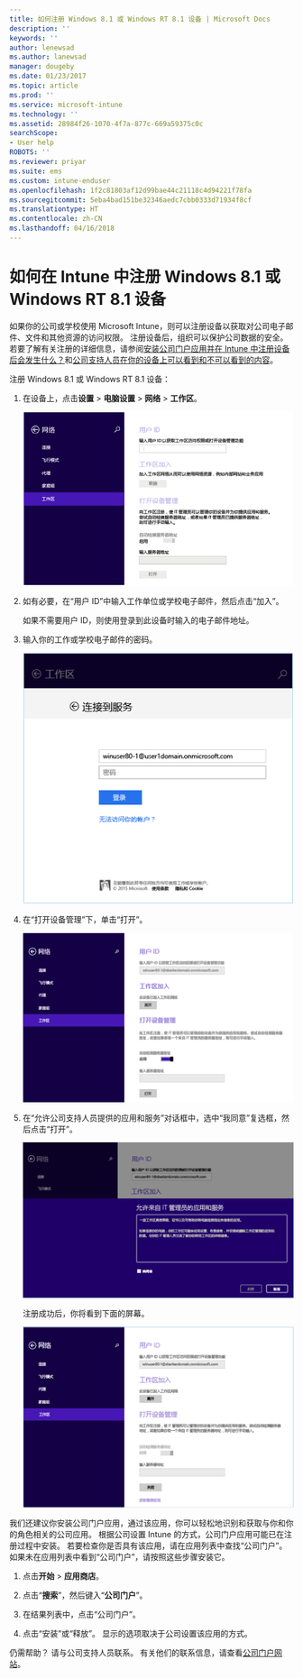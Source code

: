 ```yaml
---
title: 如何注册 Windows 8.1 或 Windows RT 8.1 设备 | Microsoft Docs
description: ''
keywords: ''
author: lenewsad
ms.author: lanewsad
manager: dougeby
ms.date: 01/23/2017
ms.topic: article
ms.prod: ''
ms.service: microsoft-intune
ms.technology: ''
ms.assetid: 28984f26-1070-4f7a-877c-669a59375c0c
searchScope:
- User help
ROBOTS: ''
ms.reviewer: priyar
ms.suite: ems
ms.custom: intune-enduser
ms.openlocfilehash: 1f2c81803af12d99bae44c21118c4d94221f78fa
ms.sourcegitcommit: 5eba4bad151be32346aedc7cbb0333d71934f8cf
ms.translationtype: HT
ms.contentlocale: zh-CN
ms.lasthandoff: 04/16/2018
---
```

# <a name="how-to-enroll-your-windows-81-or-windows-rt-81-device-in-intune"></a>如何在 Intune 中注册 Windows 8.1 或 Windows RT 8.1 设备

如果你的公司或学校使用 Microsoft Intune，则可以注册设备以获取对公司电子邮件、文件和其他资源的访问权限。 注册设备后，组织可以保护公司数据的安全。 若要了解有关注册的详细信息，请参阅[安装公司门户应用并在 Intune 中注册设备后会发生什么？](what-happens-if-you-install-the-company-portal-app-and-enroll-your-device-in-intune-windows.md)和[公司支持人员在你的设备上可以看到和不可以看到的内容](what-info-can-your-company-see-when-you-enroll-your-device-in-intune.md)。


注册 Windows 8.1 或 Windows RT 8.1 设备：

1.  在设备上，点击**设置** &gt; **电脑设置** &gt; **网络** &gt; **工作区**。

    ![nav-to-workplace](./media/W81-1-workplacejoin.png)

2.  如有必要，在“用户 ID”中输入工作单位或学校电子邮件，然后点击“加入”。

    如果不需要用户 ID，则使用登录到此设备时输入的电子邮件地址。

3.  输入你的工作或学校电子邮件的密码。

    ![type-password](./media/W81-2-workplacesettings_signin.png)

4.  在“打开设备管理”下，单击“打开”。

    ![turn-on-device-management](./media/W81-3-dev-mgt-turn-on.png)

5.  在“允许公司支持人员提供的应用和服务”对话框中，选中“我同意”复选框，然后点击“打开”。

    ![turn-on-allow-apps-services](./media/W81-4-agree-allow-apps-services.png)

    注册成功后，你将看到下面的屏幕。

    ![enrollment-complete](./media/W81-5-enrolled-done.png)

我们还建议你安装公司门户应用，通过该应用，你可以轻松地识别和获取与你和你的角色相关的公司应用。 根据公司设置 Intune 的方式，公司门户应用可能已在注册过程中安装。 若要检查你是否具有该应用，请在应用列表中查找“公司门户”。 如果未在应用列表中看到“公司门户”，请按照这些步骤安装它。

1.  点击**开始** &gt; **应用商店**。

2.  点击“**搜索**”，然后键入“**公司门户**”。

3.  在结果列表中，点击“公司门户”。

4.  点击“安装”或“释放”。 显示的选项取决于公司设置该应用的方式。

仍需帮助？ 请与公司支持人员联系。 有关他们的联系信息，请查看[公司门户网站](https://portal.manage.microsoft.com#HelpDeskDialog)。
